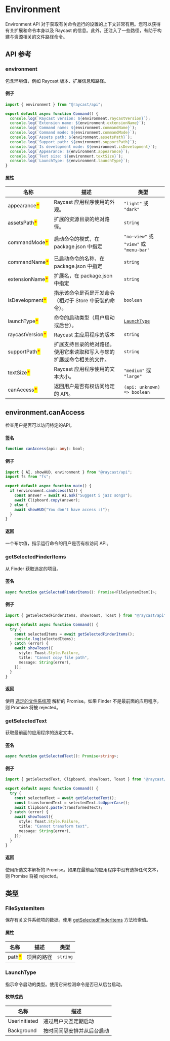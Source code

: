 # Environment

Environment API 对于获取有关命令运行的设置的上下文非常有用。您可以获得有关扩展和命令本身以及 Raycast 的信息。此外，还注入了一些路径，有助于构建与资源相关的文件路径命令。

## API 参考

### environment

包含环境值，例如 Raycast 版本、扩展信息和路径。

#### 例子

```typescript
import { environment } from "@raycast/api";

export default async function Command() {
  console.log(`Raycast version: ${environment.raycastVersion}`);
  console.log(`Extension name: ${environment.extensionName}`);
  console.log(`Command name: ${environment.commandName}`);
  console.log(`Command mode: ${environment.commandMode}`);
  console.log(`Assets path: ${environment.assetsPath}`);
  console.log(`Support path: ${environment.supportPath}`);
  console.log(`Is development mode: ${environment.isDevelopment}`);
  console.log(`Appearance: ${environment.appearance}`);
  console.log(`Text size: ${environment.textSize}`);
  console.log(`LaunchType: ${environment.launchType}`);
}
```

#### 属性

| 名称                                               | 描述                                  | 类型                                        |
| ------------------------------------------------ | ----------------------------------- | ----------------------------------------- |
| appearance<mark style="color:red;">\*</mark>     | Raycast 应用程序使用的外观。                  | `"light"` 或 `"dark"`                      |
| assetsPath<mark style="color:red;">\*</mark>     | 扩展的资源目录的绝对路径。                       | `string`                                  |
| commandMode<mark style="color:red;">\*</mark>    | 启动命令的模式，在 package.json 中指定          | `"no-view"` 或 `"view"` 或 `"menu-bar"`     |
| commandName<mark style="color:red;">\*</mark>    | 已启动命令的名称，在 package.json 中指定         | `string`                                  |
| extensionName<mark style="color:red;">\*</mark>  | 扩展名，在 package.json 中指定              | `string`                                  |
| isDevelopment<mark style="color:red;">\*</mark>  | 指示该命令是否是开发命令（相对于 Store 中安装的命令）。     | `boolean`                                 |
| launchType<mark style="color:red;">\*</mark>     | 命令的启动类型（用户启动或后台）。                   | [`LaunchType`](environment.md#launchtype) |
| raycastVersion<mark style="color:red;">\*</mark> | Raycast 主应用程序的版本                    | `string`                                  |
| supportPath<mark style="color:red;">\*</mark>    | 扩展支持目录的绝对路径。使用它来读取和写入与您的扩展或命令相关的文件。 | `string`                                  |
| textSize<mark style="color:red;">\*</mark>       | Raycast 应用程序使用的文本大小。                | `"medium"` 或 `"large"`                    |
| canAccess<mark style="color:red;">\*</mark>      | 返回用户是否有权访问给定的 API。                  | `(api: unknown) => boolean`               |

## environment.canAccess

检查用户是否可以访问特定的API。

#### 签名

```typescript
function canAccess(api: any): bool;
```

#### 例子

```typescript
import { AI, showHUD, environment } from "@raycast/api";
import fs from "fs";

export default async function main() {
  if (environment.canAccess(AI)) {
    const answer = await AI.ask("Suggest 5 jazz songs");
    await Clipboard.copy(answer);
  } else {
    await showHUD("You don't have access :(");
  }
}
```

#### 返回

一个布尔值，指示运行命令的用户是否有权访问 API。

### getSelectedFinderItems

从 Finder 获取选定的项目。

#### 签名

```typescript
async function getSelectedFinderItems(): Promise<FileSystemItem[]>;
```

#### 例子

```typescript
import { getSelectedFinderItems, showToast, Toast } from "@raycast/api";

export default async function Command() {
  try {
    const selectedItems = await getSelectedFinderItems();
    console.log(selectedItems);
  } catch (error) {
    await showToast({
      style: Toast.Style.Failure,
      title: "Cannot copy file path",
      message: String(error),
    });
  }
}
```

#### 返回

使用 [选定的文件系统项](environment.md#filesystemitem) 解析的 Promise。如果 Finder 不是最前面的应用程序，则 Promise 将被 rejected。

### getSelectedText

获取最前面的应用程序的选定文本。

#### 签名

```typescript
async function getSelectedText(): Promise<string>;
```

#### 例子

```typescript
import { getSelectedText, Clipboard, showToast, Toast } from "@raycast/api";

export default async function Command() {
  try {
    const selectedText = await getSelectedText();
    const transformedText = selectedText.toUpperCase();
    await Clipboard.paste(transformedText);
  } catch (error) {
    await showToast({
      style: Toast.Style.Failure,
      title: "Cannot transform text",
      message: String(error),
    });
  }
}
```

#### 返回

使用所选文本解析的 Promise。如果在最前面的应用程序中没有选择任何文本，则 Promise 将被 rejected。

## 类型

### FileSystemItem

保存有关文件系统项的数据。使用 [getSelectedFinderItems](environment.md#getselectedfinderitems) 方法检索值。

#### 属性

| 名称                                     | 描述    | 类型       |
| -------------------------------------- | ----- | -------- |
| path<mark style="color:red;">\*</mark> | 项目的路径 | `string` |

### LaunchType

指示命令启动的类型。使用它来检测命令是否已从后台启动。

#### 枚举成员

| 名称            | 描述            |
| ------------- | ------------- |
| UserInitiated | 通过用户交互定期启动    |
| Background    | 按时间间隔安排并从后台启动 |
